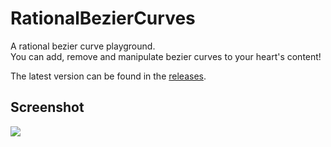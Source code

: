 # RationalBezierCurves

A rational bezier curve playground.  
You can add, remove and manipulate bezier curves to your heart's content!

The latest version can be found in the [releases](https://github.com/ExtraCrafTX/RationalBezierCurves/releases).

## Screenshot
<img src="https://imgur.com/lJ5WFz6.png">
